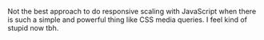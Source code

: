 Not the best approach to do responsive scaling with JavaScript when there is such a simple and powerful thing like CSS media queries. I feel kind of stupid now tbh.
